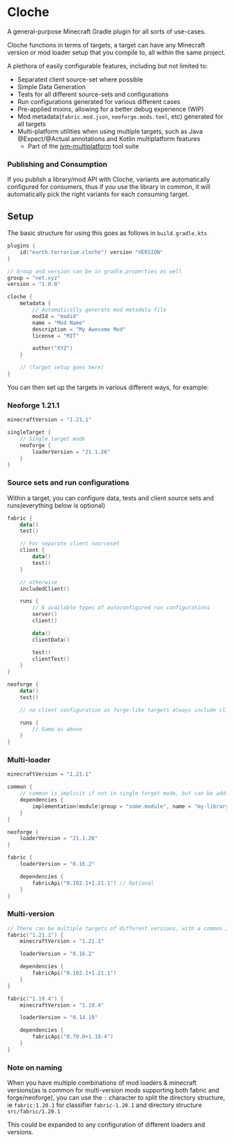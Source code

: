 # Cloche
A general-purpose Minecraft Gradle plugin for all sorts of use-cases.

Cloche functions in terms of targets, a target can have any Minecraft version or mod loader setup that you compile to, all within the same project.

A plethora of easily configurable features, including but not limited to:
- Separated client source-set where possible
- Simple Data Generation
- Tests for all different source-sets and configurations
- Run configurations generated for various different cases
- Pre-applied mixins, allowing for a better debug experience (WIP)
- Mod metadata(`fabric.mod.json`, `neoforge.mods.toml`, etc) generated for all targets
- Multi-platform utilities when using multiple targets, such as Java @Expect/@Actual annotations and Kotlin multiplatform features
  - Part of the [jvm-multiplatform](https://github.com/MsRandom/jvm-multiplatform) tool suite 

### Publishing and Consumption
If you publish a library/mod API with Cloche, variants are automatically configured for consumers, thus if you use the library in common, it will automatically pick the right variants for each consuming target.

## Setup
The basic structure for using this goes as follows in `build.gradle.kts`
```kt
plugins {
    id("earth.terrarium.cloche") version "VERSION"
}

// Group and version can be in gradle.properties as well
group = "net.xyz"
version = "1.0.0"

cloche {
    metadata {
        // Automatically generate mod metadata file
        modId = "modid"
        name = "Mod Name"
        description = "My Awesome Mod"
        license = "MIT"

        author("XYZ")
    }

    // (Target setup goes here)
}
```

You can then set up the targets in various different ways, for example:

### Neoforge 1.21.1
```kt
minecraftVersion = "1.21.1"

singleTarget {
    // Single target mode
    neoforge {
        loaderVersion = "21.1.26"
    }
}
```

### Source sets and run configurations
Within a target, you can configure data, tests and client source sets and runs(everything below is optional)
```kt
fabric {
    data()
    test()

    // For separate client sourceset
    client {
        data()
        test()
    }

    // otherwise
    includedClient()

    runs {
        // 6 available types of autoconfigured run configurations
        server()
        client()

        data()
        clientData()

        test()
        clientTest()
    }
}

neoforge {
    data()
    test()

    // no client configuration as forge-like targets always include client classes

    runs {
        // Same as above
    }
}
```

### Multi-loader
```kt
minecraftVersion = "1.21.1"

common {
    // common is implicit if not in single target mode, but can be additionally configured
    dependencies {
        implementation(module(group = "some.module", name = "my-library", version = "1.0.0"))
    }
}

neoforge {
    loaderVersion = "21.1.26"
}

fabric {
    loaderVersion = "0.16.2"

    dependencies {
        fabricApi("0.102.1+1.21.1") // Optional
    }
}
```

### Multi-version
```kt
// There can be multiple targets of different versions, with a common Jar generated with their common APIs
fabric("1.21.1") {
    minecraftVersion = "1.21.1"

    loaderVersion = "0.16.2"

    dependencies {
        fabricApi("0.102.1+1.21.1")
    }
}

fabric("1.19.4") {
    minecraftVersion = "1.19.4"

    loaderVersion = "0.14.19"

    dependencies {
        fabricApi("0.79.0+1.19.4")
    }
}
```

### Note on naming
When you have multiple combinations of mod loaders & minecraft versions(as is common for multi-version mods supporting both fabric and forge/neoforge),
you can use the `:` character to split the directory structure, ie `fabric:1.20.1` for classifier `fabric-1.20.1` and directory structure `src/fabric/1.20.1`

This could be expanded to any configuration of different loaders and versions.
